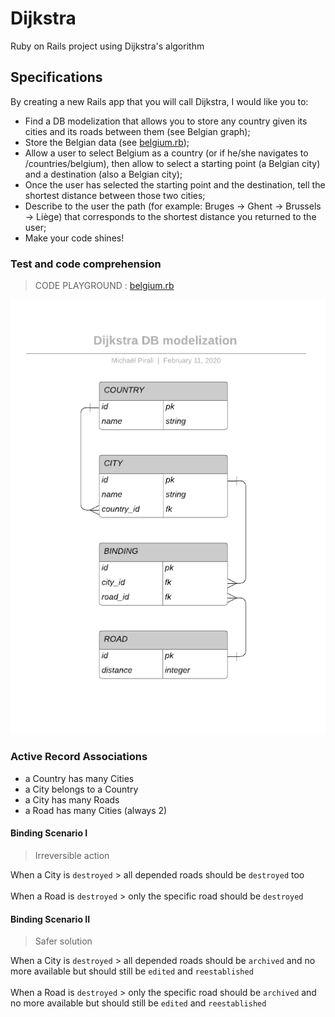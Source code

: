 # Dijkstra
Ruby on Rails project using Dijkstra's algorithm

## Specifications
By creating a new Rails app that you will call Dijkstra, I would like you to:
- Find a DB modelization that allows you to store any country given its cities and its roads between them (see Belgian graph);
- Store the Belgian data (see [belgium.rb](belgium.rb));
- Allow a user to select Belgium as a country (or if he/she navigates to /countries/belgium), then allow to select a starting point (a Belgian city) and a destination (also a Belgian city);
- Once the user has selected the starting point and the destination, tell the shortest distance between those two cities;
- Describe to the user the path (for example: Bruges -> Ghent -> Brussels -> Liège) that corresponds to the shortest distance you returned to the user;
- Make your code shines!

### Test and code comprehension
> CODE PLAYGROUND : [belgium.rb](https://code.sololearn.com/cIL8G5BYJvyu)

![Dijkstra DB modelization schema](DBModel75.png "Dijkstra DB modelization schema")

### Active Record Associations
- a Country has many Cities
- a City belongs to a Country
- a City has many Roads
- a Road has many Cities (always 2)

#### Binding Scenario I
> Irreversible action

When a City is `destroyed` > all depended roads should be `destroyed` too
<br>
<br>
When a Road is `destroyed` > only the specific road should be `destroyed`

#### Binding Scenario II
> Safer solution

When a City is `destroyed` > all depended roads should be `archived` and no more available but should still be `edited` and `reestablished`
<br>
<br>
When a Road is `destroyed` > only the specific road should be `archived` and no more available but should still be `edited` and `reestablished`
